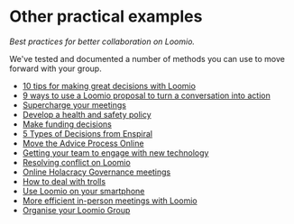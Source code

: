 # Other practical examples
_Best practices for better collaboration on Loomio._

We've tested and documented a number of methods you can use to move forward with your group.

* [10 tips for making great decisions with Loomio](https://blog.loomio.com/2015/09/10/10-tips-for-making-great-decisions-with-loomio/)
* [9 ways to use a Loomio proposal to turn a conversation into action](https://blog.loomio.com/2015/09/18/9-ways-to-use-a-loomio-proposal-to-turn-a-conversation-into-action/)
* [Supercharge your meetings](https://loomio.files.wordpress.com/2016/11/loomio-how-to-e28093c2a0supercharge-your-meetings.pdf)
* [Develop a health and safety policy](https://loomio.files.wordpress.com/2016/11/loomio-how-to-e28093c2a0meet-health-safety-requirements.pdf)
* [Make funding decisions](https://loomio.files.wordpress.com/2016/11/case-study-poster-e28093-funding-decisions-at-the-ministry-of-social-development.pdf)
* [5 Types of Decisions from Enspiral](https://medium.com/enspiral-tales/five-types-of-decisions-ffa3c221665#.2sntdm1r6)
* [Move the Advice Process Online](http://blog.loomio.com/2016/11/09/advice-process/)
* [Getting your team to engage with new technology](http://blog.loomio.com/2015/02/20/how-to-engage-your-team-with-new-technology/)
* [Resolving conflict on Loomio](http://joshuavial.com/loomio-conflict/)
* [Online Holacracy Governance meetings](http://blog.loomio.com/2016/07/12/taking-holacracy-governance-to-the-next-level/)
* [How to deal with trolls](https://blog.loomio.com/2016/10/25/dont-feed-the-trolls-how-to-encourage-good-behaviour-online/)
* [Use Loomio on your smartphone](http://blog.loomio.com/2016/04/22/smartphone/)
* [More efficient in-person meetings with Loomio](http://blog.loomio.com/2015/07/16/more-efficient-in-person-meetings-with-loomio/)
* [Organise your Loomio Group](http://blog.loomio.com/2016/04/23/organise/)
